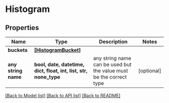 # Histogram


## Properties
Name | Type | Description | Notes
------------ | ------------- | ------------- | -------------
**buckets** | [**[HistogramBucket]**](HistogramBucket.md) |  | 
**any string name** | **bool, date, datetime, dict, float, int, list, str, none_type** | any string name can be used but the value must be the correct type | [optional]

[[Back to Model list]](../README.md#documentation-for-models) [[Back to API list]](../README.md#documentation-for-api-endpoints) [[Back to README]](../README.md)



